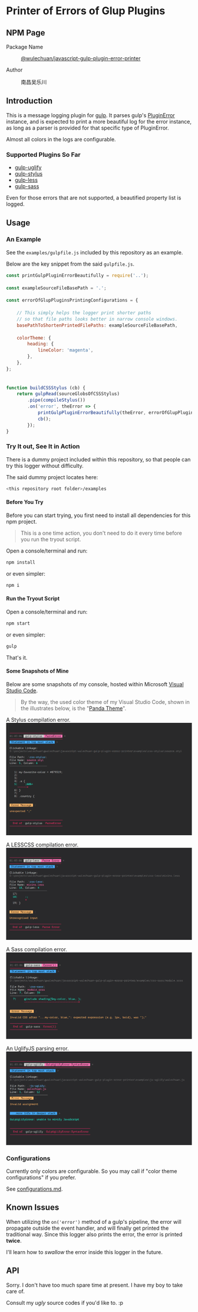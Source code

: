 # Printer of Errors of Glup Plugins

## NPM Page

<dl>
<dt>Package Name</dt>
<dd>

[@wulechuan/javascript-gulp-plugin-error-printer](https://www.npmjs.com/package/@wulechuan/javascript-gulp-plugin-error-printer)

</dd>
<dt>Author</dt>
<dd><p>南昌吴乐川</p></dd>
</dl>


## Introduction

This is a message logging plugin for [gulp](https://gulpjs.com/).
It parses gulp's [PluginError](https://github.com/gulpjs/plugin-error) instance,
and is expected to print a more beautiful log for the error instance,
as long as a parser is provided for that specific type of PluginError.

Almost all colors in the logs are configurable.


### Supported Plugins So Far

* [gulp-uglify](https://www.npmjs.com/package/gulp-uglify)
* [gulp-stylus](https://www.npmjs.com/package/gulp-stylus)
* [gulp-less](https://www.npmjs.com/package/gulp-less)
* [gulp-sass](https://www.npmjs.com/package/gulp-sass)

Even for those errors that are not supported,
a beautified property list is logged.


## Usage

### An Example

See the `examples/gulpfile.js` included by this repository as an example.

Below are the key snippet from the said `gulpfile.js`.

```javascript
const printGulpPluginErrorBeautifully = require('..');

const exampleSourceFileBasePath = '.';

const errorOfGlupPluginsPrintingConfigurations = {

    // This simply helps the logger print shorter paths
    // so that file paths looks better in narrow console windows.
    basePathToShortenPrintedFilePaths: exampleSourceFileBasePath,

    colorTheme: {
        heading: {
            lineColor: 'magenta',
        },
    },
};


function buildCSSStylus (cb) {
    return gulpRead(sourceGlobsOfCSSStylus)
        .pipe(compileStylus())
        .on('error', theError => {
            printGulpPluginErrorBeautifully(theError, errorOfGlupPluginsPrintingConfigurations);
            cb();
        });
}
```


### Try It out, See It in Action

There is a dummy project included within this repository,
so that people can try this logger without difficulty.

The said dummy project locates here:

```sh
<this repository root folder>/examples
```


#### Before You Try

Before you can start trying,
you first need to install all dependencies for this npm project.

> This is a one time action, you don't need to do it
> every time before you run the tryout script.

Open a console/terminal and run:

```sh
npm install
```

or even simpler:

```sh
npm i
```

#### Run the Tryout Script

Open a console/terminal and run:

```sh
npm start
```

or even simpler:

```sh
gulp
```

That's it.


#### Some Snapshots of Mine

Below are some snapshots of my console,
hosted within Microsoft [Visual Studio Code](https://code.visualstudio.com/).

> By the way, the used color theme of my Visual Studio Code,
> shown in the illustrates below,
> is the "[Panda Theme](http://panda.siamak.work/)".

A Stylus compilation error.
![A Stylus compilation error](./docs/illustrates/example-an-printed-error-of-gulp-stylus.png "A Stylus compilation error")

A LESSCSS compilation error.
![A LESSCSS compilation error](./docs/illustrates/example-an-printed-error-of-gulp-less.png "A LESSCSS compilation error")

A Sass compilation error.
![A Sass compilation error](./docs/illustrates/example-an-printed-error-of-gulp-sass.png "A Sass compilation error")

An UglifyJS parsing error.
![An UglifyJS parsing error](./docs/illustrates/example-an-printed-error-of-gulp-uglify.png "An UglifyJS parsing error")


### Configurations

Currently only colors are configurable.
So you may call if "color theme configurations" if you prefer.

See [configurations.md](./docs/configurations.md).


## Known Issues

When utilizing the `on('error')` method of a gulp's pipeline,
the error will propagate outside the event handler,
and will finally get printed the traditional way.
Since this logger also prints the error, the error is printed **twice**.

I'll learn how to *swallow* the error inside this logger in the future.


## API

Sorry. I don't have too much spare time at present.
I have my boy to take care of.

Consult my *ugly* source codes if you'd like to. :p
